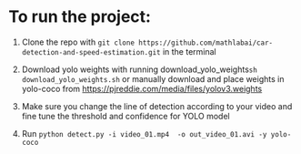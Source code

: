 # To run the project:

1. Clone the repo with 
``` git clone https://github.com/mathlabai/car-detection-and-speed-estimation.git ``` in the terminal

2. Download yolo weights with running download_yolo_weights``` sh download_yolo_weights.sh ```
   or manually download and place weights in yolo-coco from https://pjreddie.com/media/files/yolov3.weights

3. Make sure you change the line of detection according to your video and fine tune the threshold and confidence for YOLO model

4. Run ```python detect.py -i video_01.mp4  -o out_video_01.avi -y yolo-coco``` 